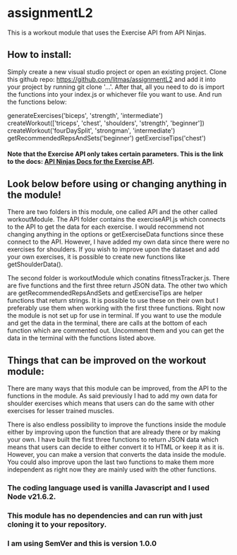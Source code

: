 # assignmentL2

This is a workout module that uses the Exercise API from API Ninjas.

## How to install:

Simply create a new visual studio project or open an existing project. Clone this github repo: https://github.com/litmas/assignmentL2 and add it into your project by running git clone '...'. After that, all you need to do is import the functions into your index.js or whichever file you want to use. And run the functions below:

generateExercises('biceps', 'strength', 'intermediate')
createWorkout(['triceps', 'chest', 'shoulders', 'strength', 'beginner'])
createWorkout('fourDaySplit', 'strongman', 'intermediate')
getRecommendedRepsAndSets('beginner')
getExerciseTips('chest')

#### Note that the Exercise API only takes certain parameters. This is the link to the docs: [API Ninjas Docs for the Exercise API](https://api-ninjas.com/api/exercises).

## Look below before using or changing anything in the module!

There are two folders in this module, one called API and the other called workoutModule. 
The API folder contains the exerciseAPI.js which connects to the API to get the data for each exercise. I would recommend not changing anything in the options or getExerciseData functions since these connect to the API. However, I have added my own data since there were no exercises for shoulders. If you wish to improve upon the dataset and add your own exercises, it is possible to create new functions like getShoulderData(). 

The second folder is workoutModule which conatins fitnessTracker.js. There are five functions and the first three return JSON data. The other two which are getRecommendedRepsAndSets and getExerciseTips are helper functions that return strings. It is possible to use these on their own but I preferably use them when working with the first three functions. Right now the module is not set up for use in terminal. If you want to use the module and get the data in the terminal, there are calls at the bottom of each function which are commented out. Uncomment them and you can get the data in the terminal with the functions listed above. 

## Things that can be improved on the workout module: 

There are many ways that this module can be improved, from the API to the functions in the module. As said previously I had to add my own data for shoulder exercises which means that users can do the same with other exercises for lesser trained muscles. 

There is also endless possibility to improve the functions inside the module either by improving upon the function that are already there or by making your own. I have built the first three functions to return JSON data which means that users can decide to either convert it to HTML or keep it as it is. However, you can make a version that converts the data inside the module. You could also improve upon the last two functions to make them more independent as right now they are mainly used with the other functions. 

### The coding language used is vanilla Javascript and I used Node v21.6.2.
### This module has no dependencies and can run with just cloning it to your repository. 
### I am using SemVer and this is version 1.0.0 
